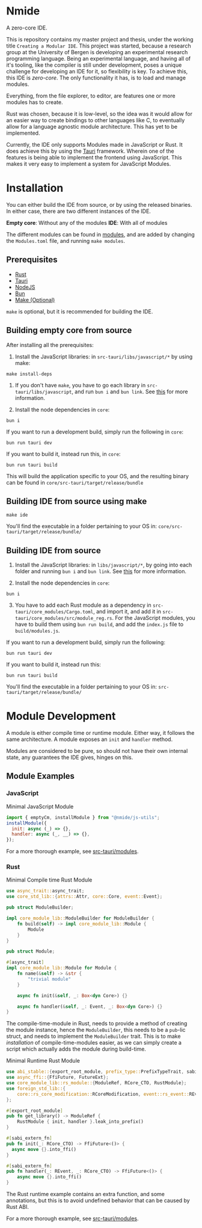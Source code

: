 # Nmide

A zero-core IDE.

This is repository contains my master project and thesis, under the working
title `Creating a Modular IDE`. This project was started, because a research
group at the University of Bergen is developing an experimental research
programming language. Being an experimental language, and having all of it's
tooling, like the compiler is still under development, poses a unique challenge
for developing an IDE for it, so flexibility is key. To achieve this, this IDE
is _zero-core_. The only functionality it has, is to load and manage modules.

Everything, from the file explorer, to editor, are features one or more modules
has to create.

Rust was chosen, because it is low-level, so the idea was it would allow for an
easier way to create bindings to other languages like C, to eventually allow for
a language agnostic module architecture. This has yet to be implemented.

Currently, the IDE only supports Modules made in JavaScript or Rust. It does
achieve this by using the [Tauri](https://tauri.app/) framework. Wherein one of
the features is being able to implement the frontend using JavaScript. This
makes it very easy to implement a system for JavaScript Modules.


# Installation

You can either build the IDE from source, or by using the released binaries.
In either case, there are two different instances of the IDE.

**Empty core**: Without any of the modules
**IDE**: With all of modules

The different modules can be found in
[modules](https://github.com/Neelzee/nmide/tree/main/src-tauri/modules),
and are added by changing the `Modules.toml` file, and running `make modules`.

## Prerequisites

- [Rust](https://www.rust-lang.org/)
- [Tauri](https://tauri.app/start/prerequisites/)
- [NodeJS](https://nodejs.org/en)
- [Bun](https://bun.sh/)
- [Make (Optional)](https://www.gnu.org/software/make/)

`make` is optional, but it is recommended for building the IDE.


## Building empty core from source

After installing all the prerequisites:

1. Install the JavaScript libraries: in `src-tauri/libs/javascript/*` by using
  make:
  ```shell
make install-deps
  ```

  1. If you don't have `make`, you have to go each library in
  `src-tauri/libs/javascript`, and run `bun i` and `bun link`. See
  [this](https://bun.sh/docs/cli/link) for more information.

2. Install the node dependencies in `core`:
  ```shell
  bun i
  ```

If you want to run a development build, simply run the following in `core`:
```shell
bun run tauri dev
```

If you want to build it, instead run this, in `core`:
```shell
bun run tauri build
```

This will build the application specific to your OS, and the resulting binary
can be found in `core/src-tauri/target/release/bundle`


## Building IDE from source using make

```shell
make ide
```

You'll find the executable in a folder pertaining to your OS in:
`core/src-tauri/target/release/bundle/`


## Building IDE from source

1. Install the JavaScript libraries: in `libs/javascript/*`, by going into each
  folder and running `bun i` and `bun link`. See
  [this](https://bun.sh/docs/cli/link) for more information.

2. Install the node dependencies in `core`:
  ```shell
  bun i
  ```

3. You have to add each Rust module as a dependency in
  `src-tauri/core_modules/Cargo.toml`, and import it, and add it in
  `src-tauri/core_modules/src/module_reg.rs`. For the JavaScript modules, you have
  to build them using `bun run build`, and add the `index.js` file to
  `build/modules.js`.

If you want to run a development build, simply run the following:
```shell
bun run tauri dev
```

If you want to build it, instead run this:
```shell
bun run tauri build
```

You'll find the executable in a folder pertaining to your OS in:
`src-tauri/target/release/bundle/`


# Module Development

A module is either compile time or runtime module. Either way, it
follows the same architecture. A module exposes an `init` and `handler` method.

Modules are considered to be pure, so should not have their own internal state,
any guarantees the IDE gives, hinges on this.


## Module Examples


### JavaScript

Minimal JavaScript Module
```JavaScript
import { emptyCm, installModule } from "@nmide/js-utils";
installModule({
  init: async (_) => {},
  handler: async (_, __) => {},
});
```

For a more thorough example, see [src-tauri/modules](https://github.com/Neelzee/nmide/tree/main/src-tauri/modules).


### Rust

Minimal Compile time Rust Module
```rust
use async_trait::async_trait;
use core_std_lib::{attrs::Attr, core::Core, event::Event};

pub struct ModuleBuilder;

impl core_module_lib::ModuleBuilder for ModuleBuilder {
    fn build(self) -> impl core_module_lib::Module {
        Module
    }
}

pub struct Module;

#[async_trait]
impl core_module_lib::Module for Module {
    fn name(&self) -> &str {
        "trivial module"
    }

    async fn init(&self, _: Box<dyn Core>) {}

    async fn handler(&self, _: Event, _: Box<dyn Core>) {}
}
```

The compile-time-module in Rust, needs to provide a method of creating the
module instance, hence the `ModuleBuilder`, this needs to be a `pub`-lic struct,
and needs to implement the `ModuleBuilder` trait. This is to make _installation_
of compile-time-modules easier, as we can simply create a script which
actually adds the module during build-time.

Minimal Runtime Rust Module
```rust
use abi_stable::{export_root_module, prefix_type::PrefixTypeTrait, sabi_extern_fn};
use async_ffi::{FfiFuture, FutureExt};
use core_module_lib::rs_module::{ModuleRef, RCore_CTO, RustModule};
use foreign_std_lib::{
    core::rs_core_modification::RCoreModification, event::rs_event::REvent, state::rs_state::RValue,
};

#[export_root_module]
pub fn get_library() -> ModuleRef {
    RustModule { init, handler }.leak_into_prefix()
}

#[sabi_extern_fn]
pub fn init(_: RCore_CTO) -> FfiFuture<()> {
  async move {}.into_ffi()
}

#[sabi_extern_fn]
pub fn handler(_: REvent, _: RCore_CTO) -> FfiFuture<()> {
    async move {}.into_ffi()
}
```

The Rust runtime example contains an extra function, and some annotations, but this is
to avoid undefined behavior that can be caused by Rust ABI.

For a more thorough example, see [src-tauri/modules](https://github.com/Neelzee/nmide/tree/main/src-tauri/modules).

